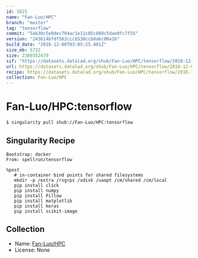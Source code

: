 ```yaml
---
id: 5825
name: "Fan-Luo/HPC"
branch: "master"
tag: "tensorflow"
commit: "5ab30c5e0dec704ac1e11c05c88dc5dae0fc7f55"
version: "243614bfdf563cccb538ccb0a6c00a1b"
build_date: "2018-12-08T03:05:25.401Z"
size_mb: 5722
size: 2389352479
sif: "https://datasets.datalad.org/shub/Fan-Luo/HPC/tensorflow/2018-12-08-5ab30c5e-243614bf/243614bfdf563cccb538ccb0a6c00a1b.simg"
url: https://datasets.datalad.org/shub/Fan-Luo/HPC/tensorflow/2018-12-08-5ab30c5e-243614bf/
recipe: https://datasets.datalad.org/shub/Fan-Luo/HPC/tensorflow/2018-12-08-5ab30c5e-243614bf/Singularity
collection: Fan-Luo/HPC
---
```


# Fan-Luo/HPC:tensorflow

```bash
$ singularity pull shub://Fan-Luo/HPC:tensorflow
```

## Singularity Recipe

```singularity
Bootstrap: docker
From: spellrun/tensorflow

%post
   # in-container bind points for shared filesystems
   mkdir -p /extra /rsgrps /xdisk /uaopt /cm/shared /cm/local
   pip install click
   pip install numpy
   pip install Pillow
   pip install matplotlib
   pip install keras
   pip install scikit-image
```

## Collection

 - Name: [Fan-Luo/HPC](https://github.com/Fan-Luo/HPC)
 - License: None

